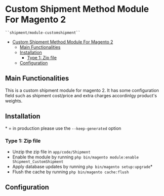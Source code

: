 # Custom Shipment Method Module For Magento 2

    ``shipment/module-customshipment``

- [Custom Shipment Method Module For Magento 2](#custom-shipment-method-module-for-magento-2)
  - [Main Functionalities](#main-functionalities)
  - [Installation](#installation)
    - [Type 1: Zip file](#type-1-zip-file)
  - [Configuration](#configuration)


## Main Functionalities
This is a custom shipment module for magento 2. It has some configuration field such as shipment cost/price and extra charges accordinlgy product's weights. 

## Installation
\* = in production please use the `--keep-generated` option

### Type 1: Zip file

 - Unzip the zip file in `app/code/Shipment`
 - Enable the module by running `php bin/magento module:enable Shipment_CustomShipment`
 - Apply database updates by running `php bin/magento setup:upgrade`\*
 - Flush the cache by running `php bin/magento cache:flush`


## Configuration

